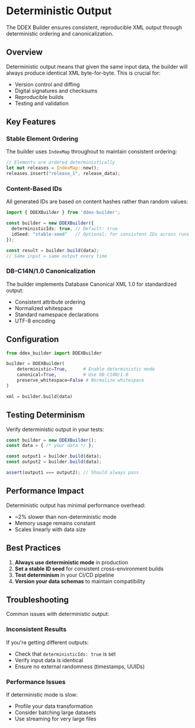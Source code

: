# Deterministic Output

The DDEX Builder ensures consistent, reproducible XML output through deterministic ordering and canonicalization.

## Overview

Deterministic output means that given the same input data, the builder will always produce identical XML byte-for-byte. This is crucial for:

- Version control and diffing
- Digital signatures and checksums
- Reproducible builds
- Testing and validation

## Key Features

### Stable Element Ordering

The builder uses `IndexMap` throughout to maintain consistent ordering:

```rust
// Elements are ordered deterministically
let mut releases = IndexMap::new();
releases.insert("release_1", release_data);
```

### Content-Based IDs

All generated IDs are based on content hashes rather than random values:

```typescript
import { DDEXBuilder } from 'ddex-builder';

const builder = new DDEXBuilder({
  deterministicIds: true, // Default: true
  idSeed: "stable-seed"   // Optional: for consistent IDs across runs
});

const result = builder.build(data);
// Same input = same output every time
```

### DB-C14N/1.0 Canonicalization

The builder implements Database Canonical XML 1.0 for standardized output:

- Consistent attribute ordering
- Normalized whitespace
- Standard namespace declarations
- UTF-8 encoding

## Configuration

```python
from ddex_builder import DDEXBuilder

builder = DDEXBuilder(
    deterministic=True,      # Enable deterministic mode
    canonical=True,          # Use DB-C14N/1.0
    preserve_whitespace=False # Normalize whitespace
)

xml = builder.build(data)
```

## Testing Determinism

Verify deterministic output in your tests:

```javascript
const builder = new DDEXBuilder();
const data = { /* your data */ };

const output1 = builder.build(data);
const output2 = builder.build(data);

assert(output1 === output2); // Should always pass
```

## Performance Impact

Deterministic output has minimal performance overhead:

- ~2% slower than non-deterministic mode
- Memory usage remains constant
- Scales linearly with data size

## Best Practices

1. **Always use deterministic mode** in production
2. **Set a stable ID seed** for consistent cross-environment builds
3. **Test determinism** in your CI/CD pipeline
4. **Version your data schemas** to maintain compatibility

## Troubleshooting

Common issues with deterministic output:

### Inconsistent Results

If you're getting different outputs:
- Check that `deterministicIds: true` is set
- Verify input data is identical
- Ensure no external randomness (timestamps, UUIDs)

### Performance Issues

If deterministic mode is slow:
- Profile your data transformation
- Consider batching large datasets
- Use streaming for very large files